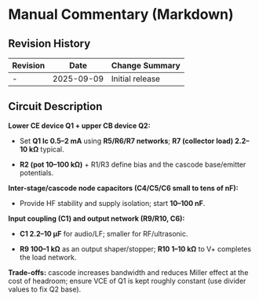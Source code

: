 # Manual Commentary (Markdown)

## Revision History

| Revision | Date       | Change Summary  |
| -------- | ---------- | --------------- |
| -        | 2025-09-09 | Initial release |

## Circuit Description

**Lower CE device Q1 + upper CB device Q2:**

- Set **Q1 Ic 0.5–2 mA** using **R5/R6/R7 networks**; **R7 (collector load) 2.2–10 kΩ** typical.
    
- **R2 (pot 10–100 kΩ)** + R1/R3 define bias and the cascode base/emitter potentials.
    

**Inter-stage/cascode node capacitors (C4/C5/C6 small to tens of nF):**

- Provide HF stability and supply isolation; start **10–100 nF**.
    

**Input coupling (C1) and output network (R9/R10, C6):**

- **C1 2.2–10 µF** for audio/LF; smaller for RF/ultrasonic.
    
- **R9 100–1 kΩ** as an output shaper/stopper; **R10 1–10 kΩ** to V+ completes the load network.
    

**Trade-offs:** cascode increases bandwidth and reduces Miller effect at the cost of headroom; ensure VCE of Q1 is kept roughly constant (use divider values to fix Q2 base).